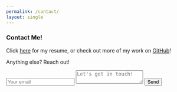```yaml
---
permalink: /contact/
layout: single
---
```


### Contact Me!  
Click [here](../assets/documents/resume.pdf) for my resume, or check out more of my work on [GitHub](https://www.github.com/jonwithers)!  

Anything else? Reach out!

<form action="http://formspree.io/jon.s.withers@gmail.com" method="POST">
  <input type="email" name="_replyto" placeholder="Your email">
  <textarea name="body" placeholder="Let's get in touch!"></textarea>
  <input type="submit" value="Send">
</form>
